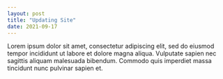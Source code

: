 ```yaml
---
layout: post
title: "Updating Site"
date: 2021-09-17
---
```

Lorem ipsum dolor sit amet, consectetur adipiscing elit, sed do eiusmod tempor incididunt ut labore et dolore magna aliqua. Vulputate sapien nec sagittis aliquam malesuada bibendum. Commodo quis imperdiet massa tincidunt nunc pulvinar sapien et.

